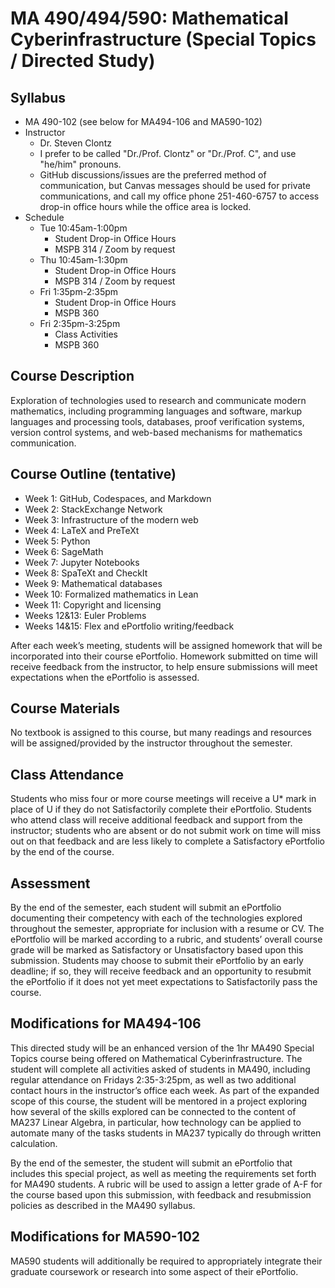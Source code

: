 # MA 490/494/590: Mathematical Cyberinfrastructure (Special Topics / Directed Study)

## Syllabus

- MA 490-102 (see below for MA494-106 and MA590-102)
- Instructor
    - Dr. Steven Clontz
    - I prefer to be called "Dr./Prof. Clontz" or "Dr./Prof. C", and use "he/him" pronouns.
    - GitHub discussions/issues are the preferred method of communication, but Canvas messages should
      be used for private communications, and call my office phone 251-460-6757
      to access drop-in office hours while the office area is locked.
- Schedule
    - Tue 10:45am-1:00pm
        - Student Drop-in Office Hours
        - MSPB 314 / Zoom by request
    - Thu 10:45am-1:30pm
        - Student Drop-in Office Hours
        - MSPB 314 / Zoom by request
    - Fri 1:35pm-2:35pm
        - Student Drop-in Office Hours
        - MSPB 360
    - Fri 2:35pm-3:25pm
        - Class Activities
        - MSPB 360

## Course Description

Exploration of technologies used to research and communicate modern mathematics, including programming languages and software,
markup languages and processing tools, databases, proof verification systems, version control systems, and web-based mechanisms
for mathematics communication.

## Course Outline (tentative)

- Week 1: GitHub, Codespaces, and Markdown
- Week 2: StackExchange Network
- Week 3: Infrastructure of the modern web
- Week 4: LaTeX and PreTeXt
- Week 5: Python
- Week 6: SageMath
- Week 7: Jupyter Notebooks
- Week 8: SpaTeXt and CheckIt
- Week 9: Mathematical databases
- Week 10: Formalized mathematics in Lean
- Week 11: Copyright and licensing
- Weeks 12&13: Euler Problems
- Weeks 14&15: Flex and ePortfolio writing/feedback

After each week’s meeting, students will be assigned homework that will be incorporated into their course ePortfolio. Homework submitted on time will receive feedback from the instructor, to help ensure submissions will meet expectations when the ePortfolio is assessed.

## Course Materials

No textbook is assigned to this course, but many readings and resources will be assigned/provided by the instructor throughout the semester.

## Class Attendance

Students who miss four or more course meetings will receive a U* mark in place of U if they do not Satisfactorily complete their ePortfolio. Students who attend class will receive additional feedback and support from the instructor; students who are absent or do not submit work on time will miss out on that feedback and are less likely to complete a Satisfactory ePortfolio by the end of the course.

## Assessment

By the end of the semester, each student will submit an ePortfolio documenting their competency with each of the technologies explored throughout the semester, appropriate for inclusion with a resume or CV. The ePortfolio will be marked according to a rubric, and students’ overall course grade will be marked as Satisfactory or Unsatisfactory based upon this submission. Students may choose to submit their ePortfolio by an early deadline; if so, they will receive feedback and an opportunity to resubmit the ePortfolio if it does not yet meet expectations to Satisfactorily pass the course.

## Modifications for MA494-106

This directed study will be an enhanced version of the 1hr MA490 Special Topics course being offered on Mathematical Cyberinfrastructure. The student will complete all activities asked of students in MA490, including regular attendance on Fridays 2:35-3:25pm, as well as two additional contact hours in the instructor’s office each week. As part of the expanded scope of this course, the student will be mentored in a project exploring how several of the skills explored can be connected to the content of MA237 Linear Algebra, in particular, how technology can be applied to automate many of the tasks students in MA237 typically do through written calculation.

By the end of the semester, the student will submit an ePortfolio that includes this special project, as well as meeting the requirements set forth for MA490 students. A rubric will be used to assign a letter grade of A-F for the course based upon this submission, with feedback and resubmission policies as described in the MA490 syllabus.

## Modifications for MA590-102

MA590 students will additionally be required to appropriately integrate their graduate coursework or research into some aspect of their ePortfolio.
